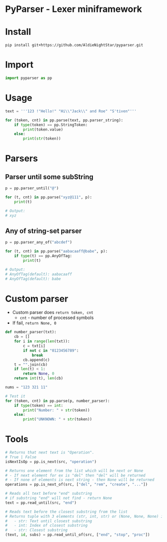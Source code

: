# PyParser - Lexer miniframework

# Install

```
pip install git+https://github.com/AldieNightStar/pyparser.git
```

# Import

```py
import pyparser as pp
```



# Usage

```py
text = '''123 !"Hello!" "Hi\\"Jack\\" and Roe" "S'tiven"'''

for (token, cnt) in pp.parse(text, pp.parser_string):
	if type(token) == pp.StringToken:
		print(token.value)
	else:
		print(str(token))
```

# Parsers

## Parser until some subString
```py
p = pp.parser_until("@")

for (t, cnt) in pp.parse("xyz@111", p):
	print(t)

# Output:
# xyz
```

## Any of string-set parser
```py
p = pp.parser_any_of("abcdef")

for (t, cnt) in pp.parse("aabacaaff@babe", p):
	if type(t) == pp.AnyOfTag:
		print(t)

# Output:
# AnyOfTag(default): aabacaaff
# AnyOfTag(default): babe
```


# Custom parser

* Custom parser does `return token, cnt`
	* `cnt` - number of processed symbols
* If fail, `return None, 0`

```py
def number_parser(txt):
	cb = []
	for i in range(len(txt)):
		c = txt[i]
		if not c in "0123456789":
			break
		cb.append(c)
	t = "".join(cb)
	if len(t) < 1:
		return None, 0
	return int(t), len(cb)
```


```py
nums = "123 321 11"

# Test it
for (token, cnt) in pp.parse(p, number_parser):
	if type(token) == int:
		print("Number: " + str(token))
	else:
		print("UNKNOWN: " + str(token))
```

# Tools
```py
# Returns that next text is "Operation".
# True | False
isNextIsOp = pp.is_next(src, "operation")

# Returns one element from the list which will be next or None
# - If next element for ex is "del" then "del" will be returned
# - If none of elements is next string - then None will be returned
operations = pp.is_next_of(src, ["del", "rem", "create", "..."])

# Reads all text before "end" substring
# if substring "end" will not find - return None
text = pp.read_until(src, "end")

# Reads text before the closest substring from the list
# Returns tuple with 3 elements (str, int, str) or (None, None, None) if fails
#	- str: Text until closest substring
#	- int: Index of closest substring
#	- str: Closest substring
(text, id, subs) = pp.read_until_of(src, ["end", "stop", "proc"])
```